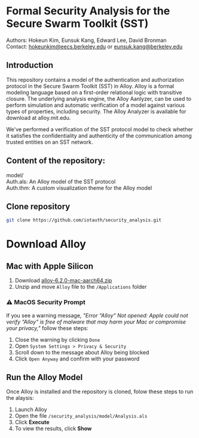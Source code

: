# Formal Security Analysis for the Secure Swarm Toolkit (SST)

Authors: Hokeun Kim, Eunsuk Kang, Edward Lee, David Bronman    
Contact: hokeunkim@eecs.berkeley.edu or eunsuk.kang@berkeley.edu

## Introduction 

This repository contains a model of the authentication and authorization protocol in the Secure Swarm Toolkit (SST) in Alloy. Alloy is a formal modeling language based on a first-order relational logic with transitive closure. The underlying analysis engine, the Alloy Aanlyzer, can be used to perform simulation and automatic verification of a model against various types of properties, including security. The Alloy Analyzer is available for download at alloy.mit.edu.

We've performed a verification of the SST protocol model to check whether it satisfies the confidentiality and authenticity of the communication among trusted entities on an SST network.

## Content of the repository:

model/   
  Auth.als: An Alloy model of the SST protocol   
  Auth.thm: A custom visualization theme for the Alloy model   



## Clone repository

```bash
git clone https://github.com/iotauth/security_analysis.git
```


# Download Alloy

## Mac with Apple Silicon
1. Download [alloy-6.2.0-mac-aarch64.zip](https://github.com/AlloyTools/org.alloytools.alloy/releases/download/v6.2.0/alloy-6.2.0-mac-aarch64.zip)
2. Unzip and move `Alloy` file to the `/Applications` folder

### ⚠️ MacOS Security Prompt

If you see a warning message, *"Error “Alloy” Not opened: Apple could not verify “Alloy” is free of malware that may harm your Mac or compromise your privacy,"* follow these steps:

1. Close the warning by clicking `Done`
2. Open `System Settings > Privacy & Security`
3. Scroll down to the message about Alloy being blocked
4. Click `Open Anyway` and confirm with your password



## Run the Alloy Model

Once Alloy is installed and the repository is cloned, folow these steps to run the alaysis:

1. Launch Alloy
2. Open the file `/security_analysis/model/Analysis.als`
3. Click **Execute**
4. To view the results, click **Show**


  
  
  
  
